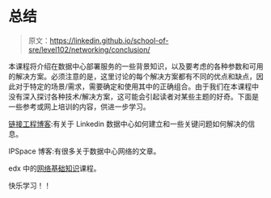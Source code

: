 # 总结

> 原文：<https://linkedin.github.io/school-of-sre/level102/networking/conclusion/>

本课程将介绍在数据中心部署服务的一些背景知识，以及要考虑的各种参数和可用的解决方案。必须注意的是，这里讨论的每个解决方案都有不同的优点和缺点，因此对于特定的场景/需求，需要确定和使用其中的正确组合。由于我们在本课程中没有深入探讨各种技术/解决方案，这可能会引起读者对某些主题的好奇。下面是一些参考或网上培训的内容，供进一步学习。

[链接工程博客](https://engineering.linkedin.com/blog/topic/datacenter):有关于 Linkedin 数据中心如何建立和一些关键问题如何解决的信息。

IPSpace 博客:有很多关于数据中心网络的文章。

edx 中的[网络基础知识](https://www.edx.org/course/introduction-to-networking)课程。

快乐学习！！